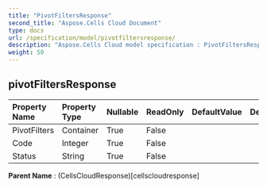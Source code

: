 ```yaml
---
title: "PivotFiltersResponse"
second_title: "Aspose.Cells Cloud Document"
type: docs
url: /specification/model/pivotfiltersresponse/
description: "Aspose.Cells Cloud model specification : PivotFiltersResponse. Effortlessly handle Excel and other spreadsheet documents with features like opening, generating, editing, splitting, merging, comparing, and converting."
weight: 50
---
```


## **pivotFiltersResponse**

 

| Property Name | Property Type | Nullable |  ReadOnly | DefaultValue | Description | 
| :- | :- | :- |:- |  :- | :- |
| PivotFilters | Container | True |  False |  |  |  
| Code | Integer | True |  False |  |  |  
| Status | String | True |  False |  |  |  

**Parent Name** : (CellsCloudResponse)[cellscloudresponse]

